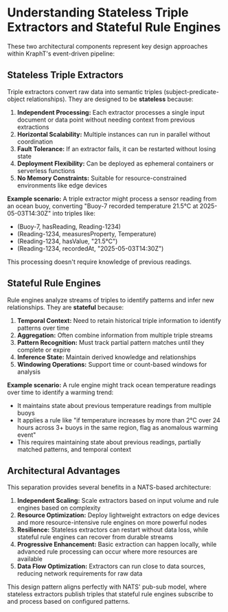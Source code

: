 # Understanding Stateless Triple Extractors and Stateful Rule Engines

These two architectural components represent key design approaches within KraphT's event-driven pipeline:

## Stateless Triple Extractors

Triple extractors convert raw data into semantic triples (subject-predicate-object relationships). They are designed to be **stateless** because:

1. **Independent Processing:** Each extractor processes a single input document or data point without needing context from previous extractions
2. **Horizontal Scalability:** Multiple instances can run in parallel without coordination
3. **Fault Tolerance:** If an extractor fails, it can be restarted without losing state
4. **Deployment Flexibility:** Can be deployed as ephemeral containers or serverless functions
5. **No Memory Constraints:** Suitable for resource-constrained environments like edge devices

**Example scenario:** A triple extractor might process a sensor reading from an ocean buoy, converting "Buoy-7 recorded temperature 21.5°C at 2025-05-03T14:30Z" into triples like:

- (Buoy-7, hasReading, Reading-1234)
- (Reading-1234, measuresProperty, Temperature)
- (Reading-1234, hasValue, "21.5°C")
- (Reading-1234, recordedAt, "2025-05-03T14:30Z")

This processing doesn't require knowledge of previous readings.

## Stateful Rule Engines

Rule engines analyze streams of triples to identify patterns and infer new relationships. They are **stateful** because:

1. **Temporal Context:** Need to retain historical triple information to identify patterns over time
2. **Aggregation:** Often combine information from multiple triple streams
3. **Pattern Recognition:** Must track partial pattern matches until they complete or expire
4. **Inference State:** Maintain derived knowledge and relationships
5. **Windowing Operations:** Support time or count-based windows for analysis

**Example scenario:** A rule engine might track ocean temperature readings over time to identify a warming trend:

- It maintains state about previous temperature readings from multiple buoys
- It applies a rule like "if temperature increases by more than 2°C over 24 hours across 3+ buoys in the same region, flag as anomalous warming event"
- This requires maintaining state about previous readings, partially matched patterns, and temporal context

## Architectural Advantages

This separation provides several benefits in a NATS-based architecture:

1. **Independent Scaling:** Scale extractors based on input volume and rule engines based on complexity
2. **Resource Optimization:** Deploy lightweight extractors on edge devices and more resource-intensive rule engines on more powerful nodes
3. **Resilience:** Stateless extractors can restart without data loss, while stateful rule engines can recover from durable streams
4. **Progressive Enhancement:** Basic extraction can happen locally, while advanced rule processing can occur where more resources are available
5. **Data Flow Optimization:** Extractors can run close to data sources, reducing network requirements for raw data

This design pattern aligns perfectly with NATS' pub-sub model, where stateless extractors publish triples that stateful rule engines subscribe to and process based on configured patterns.
